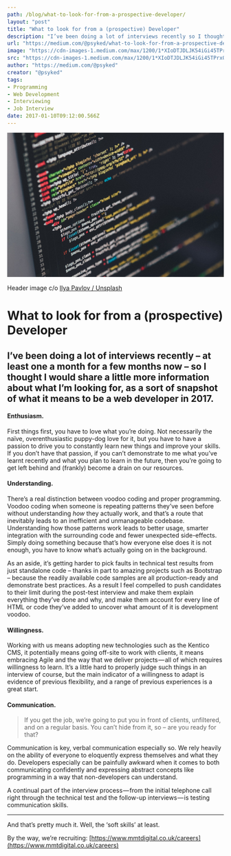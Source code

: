 ```yaml
---
path: /blog/what-to-look-for-from-a-prospective-developer/
layout: "post"
title: "What to look for from a (prospective) Developer"
description: "I’ve been doing a lot of interviews recently so I thought I would share a little more information about what I’m looking for…"
url: "https://medium.com/@psyked/what-to-look-for-from-a-prospective-developer-8ba2d9faa3d2"
image: "https://cdn-images-1.medium.com/max/1200/1*XIoDTJDLJK54iGi45TPrxQ.jpeg"
src: "https://cdn-images-1.medium.com/max/1200/1*XIoDTJDLJK54iGi45TPrxQ.jpeg"
author: "https://medium.com/@psyked"
creator: "@psyked"
tags:
- Programming
- Web Development
- Interviewing
- Job Interview
date: 2017-01-10T09:12:00.566Z
---
```


![](1*XIoDTJDLJK54iGi45TPrxQ.jpeg)

Header image c/o [Ilya Pavlov / Unsplash](https://unsplash.com/search/developer?photo=OqtafYT5kTw)

# What to look for from a (prospective) Developer

## I’ve been doing a lot of interviews recently – at least one a month for a few months now – so I thought I would share a little more information about what I’m looking for, as a sort of snapshot of what it means to be a web developer in 2017.

#### Enthusiasm.

First things first, you have to love what you’re doing. Not necessarily the naïve, overenthusiastic puppy-dog love for it, but you have to have a passion to drive you to constantly learn new things and improve your skills. If you don’t have that passion, if you can’t demonstrate to me what you’ve learnt recently and what you plan to learn in the future, then you’re going to get left behind and (frankly) become a drain on our resources.

#### Understanding.

There’s a real distinction between voodoo coding and proper programming. Voodoo coding when someone is repeating patterns they’ve seen before without understanding _how_ they actually work, and that’s a route that inevitably leads to an inefficient and unmanageable codebase. Understanding how those patterns work leads to better usage, smarter integration with the surrounding code and fewer unexpected side-effects. Simply doing something because that’s how everyone else does it is not enough, you have to know what’s actually going on in the background.

As an aside, it’s getting harder to pick faults in technical test results from just standalone code – thanks in part to amazing projects such as Bootstrap – because the readily available code samples are all production-ready and demonstrate best practices. As a result I feel compelled to push candidates to their limit during the post-test interview and make them explain everything they’ve done and why, and make them account for every line of HTML or code they’ve added to uncover what amount of it is development voodoo.

#### Willingness.

Working with us means adopting new technologies such as the Kentico CMS, it potentially means going off-site to work with clients, it means embracing Agile and the way that we deliver projects — all of which requires willingness to learn. It’s a little hard to properly judge such things in an interview of course, but the main indicator of a willingness to adapt is evidence of previous flexibility, and a range of previous experiences is a great start.

#### Communication.

> If you get the job, we’re going to put you in front of clients, unfiltered, and on a regular basis. You can’t hide from it, so – are you ready for that?

Communication is key, verbal communication especially so. We rely heavily on the ability of everyone to eloquently express themselves and what they do. Developers especially can be painfully awkward when it comes to both communicating confidently and expressing abstract concepts like programming in a way that non-developers can understand.

A continual part of the interview process — from the initial telephone call right through the technical test and the follow-up interviews — is testing communication skills.

---

And that’s pretty much it. Well, the ‘soft skills’ at least.

By the way, we’re recruiting: [https://www.mmtdigital.co.uk/careers](https://www.mmtdigital.co.uk/careers)